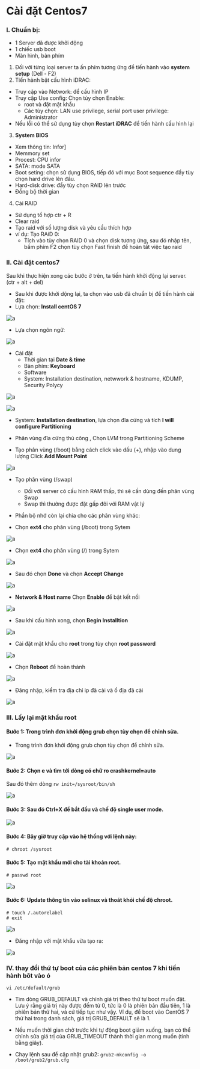 # Cài đặt Centos7

### I. Chuẩn bị:
- 1 Server đã được khởi động
- 1 chiếc usb boot
- Màn hình, bàn phím

1. Đối với từng loại server ta ấn phím tương ứng để tiến hành vào **system setup** (Dell - F2)
2. Tiến hành bật cấu hình iDRAC:
- Truy cập vào Network: để cấu hình IP
- Truy cập Use config: Chọn tùy chọn Enable:
  - root và đặt mật khẩu
  - Các tùy chọn: LAN use privilege, serial port user privilege: Administrator
- Nếu lỗi có thể sử dụng tùy chọn **Restart iDRAC** để tiến hành cấu hình lại

3. **System BIOS**
- Xem thông tin: Infor]
- Memmory set
- Procest: CPU infor
- SATA: mode SATA
- Boot seting: chọn sử dụng BIOS, tiếp đó với mục Boot sequence đẩy tùy chọn hard drive lên đầu.
- Hard-disk drive: đẩy tùy chọn RAID lên trước
- Đồng bộ thời gian 

4. Cài RAID
- Sử dụng tổ hợp ctr + R
- Clear raid 
- Tạo raid với số lượng disk và yêu cầu thích hợp
- ví dụ:
  Tạo RAiD 0:
  - Tích vào tùy chọn RAID 0 và chọn disk tương ứng, sau đó nhập tên, bấm phím F2 chọn tùy chọn Fast finish để hoàn tất việc tạo raid

### II. Cài đặt centos7

Sau khi thực hiện xong các bước ở trên, ta tiến hành khởi động lại server. (ctr + alt + del)

- Sau khi được khởi dộng lại, ta chọn vào usb đã chuẩn bị để tiến hành cài đặt:
- Lựa chọn: **Install centOS 7**

![a](https://f5-zpcloud.zdn.vn/6342865407254536354/5af7bf7836c5fc9ba5d4.jpg)
 
- Lựa chọn ngôn ngữ:

![a](https://f5-zpcloud.zdn.vn/2706111150353358746/66714c72c8cf02915bde.jpg)

- Cài đặt 
  - Thời gian tại **Date & time**
  - Bàn phím: **Keyboard**
  - Software
  - System: Installation destination, netwwork & hostname, KDUMP, Security Polycy

![a](https://f5-zpcloud.zdn.vn/8142148017222921655/9d086639827f4f21166e.jpg)

![a](https://f4-zpcloud.zdn.vn/7083912932388374575/e9d9900b22b6e8e8b1a7.jpg)

- System: **Installation destination**, lựa chọn  đĩa cứng và tích **I will configure Partitioning** 

- Phân vùng đĩa cứng thủ công , Chọn LVM trong Partitioning Scheme


- Tạo phân vùng (/boot) bằng cách click vào dấu (+), nhập vào dung lượng Click **Add Mount Point**

![a](https://f5-zpcloud.zdn.vn/3054290806064873113/06beb6fca1bd6ce335ac.jpg)

- Tạo phân vùng (/swap)
  - Đối với server có cấu hình RAM thấp, thì sẽ cần dùng đến phân vùng Swap 
  - Swap thì thường được đặt gấp đôi với RAM vật lý

- Phần bộ nhớ còn lại chia cho các phân vùng khác:

- Chọn **ext4** cho phân vùng (/boot) trong Sytem 

![a](https://f5-zpcloud.zdn.vn/5532302619412319855/76b5deb0d5f118af41e0.jpg)

- Chọn **ext4** cho phân vùng (/) trong Sytem 

![a](https://f5-zpcloud.zdn.vn/806154357697113249/1516d7d4da9517cb4e84.jpg)

- Sau đó chọn **Done** và chọn **Accept Change**

![a](https://f5-zpcloud.zdn.vn/5834660697418947114/d5d62d602221ef7fb630.jpg)

- **Network & Host name**
Chọn **Enable** để bật kết nối

![a](https://f5-zpcloud.zdn.vn/2832262989033767064/1ad63eeb3daaf0f4a9bb.jpg)

- Sau khi cấu hình xong, chọn **Begin Installtion**

![a](https://f5-zpcloud.zdn.vn/8358411801569990991/04caa01da55c6802314d.jpg)

- Cài đặt mật khẩu cho **root** trong tùy chọn **root password**

![a](https://f4-zpcloud.zdn.vn/1476308376420989754/96a3f12ff66e3b30627f.jpg)

- Chọn **Reboot** để hoàn thành 

![a](https://f5-zpcloud.zdn.vn/3807774005444072086/66e58023ab62663c3f73.jpg)

- Đăng nhập, kiểm tra địa chỉ ip đã cài và ổ địa đã cài

![a](https://f4-zpcloud.zdn.vn/7493663437588204154/7b21b68ac3c90e9757d8.jpg)

### III. Lấy lại mật khẩu root

#### Bước 1: Trong trình đơn khởi động grub chọn tùy chọn để chỉnh sửa.

- Trong trình đơn khởi động grub chọn tùy chọn để chỉnh sửa.

![a](https://f5-zpcloud.zdn.vn/8275745656770867030/6f4173484405895bd014.jpg)

#### Bước 2: Chọn e và  tìm tới dòng có chữ ro crashkernel=auto
Sau đó thêm dòng `rw init=/sysroot/bin/sh`

![a](https://f5-zpcloud.zdn.vn/5641367730501702225/38973fd40399cec79788.jpg)

#### Bước 3: Sau đó Ctrl+X để bắt đầu và chế độ single user mode.

![a](https://f5-zpcloud.zdn.vn/62374433458187826/754ba0729f3f52610b2e.jpg)

#### Bước 4: Bây giờ truy cập vào hệ thống với lệnh này:

`# chroot /sysroot`

#### Bước 5: Tạo mật khẩu mới cho tài khoản root.

`# passwd root`

![a](https://f5-zpcloud.zdn.vn/2196975818655144374/89401d282e65e33bba74.jpg)

#### Bước 6: Update thông tin vào selinux và thoát khỏi chế độ chroot.

```
# touch /.autorelabel
# exit
```

![a](https://f5-zpcloud.zdn.vn/6019242068776749528/1d6b028634cbf995a0da.jpg)

- Đăng nhập với mật khẩu vừa tạo ra:

![a](https://f5-zpcloud.zdn.vn/6820230524895797056/64f0639416d9db8782c8.jpg)


### IV. thay đổi thứ tự boot của các phiên bản centos 7 khi tiến hành bôt vào ó

`vi /etc/default/grub`

- Tìm dòng GRUB_DEFAULT và chỉnh giá trị theo thứ tự boot muốn đặt. Lưu ý rằng giá trị này được đếm từ 0, tức là 0 là phiên bản đầu tiên, 1 là phiên bản thứ hai, và cứ tiếp tục như vậy. Ví dụ, để boot vào CentOS 7 thứ hai trong danh sách, giá trị GRUB_DEFAULT sẽ là 1.

- Nếu muốn thời gian chờ trước khi tự động boot giảm xuống, bạn có thể chỉnh sửa giá trị của GRUB_TIMEOUT thành thời gian mong muốn (tính bằng giây).

- Chạy lệnh sau để cập nhật grub2: `grub2-mkconfig -o /boot/grub2/grub.cfg`
